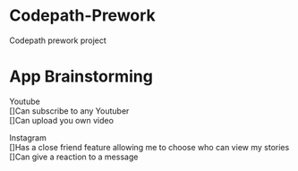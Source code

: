 # Codepath-Prework
Codepath prework project

# App Brainstorming
Youtube  
[]Can subscribe to any Youtuber  
[]Can upload you own video

Instagram  
[]Has a close friend feature allowing me to choose who can view my stories  
[]Can give a reaction to a message

